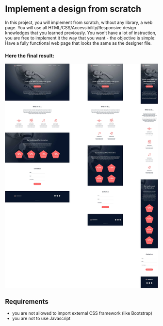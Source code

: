 # Implement a design from scratch
In this project, you will implement from scratch, without any library, a web page. You will use all HTML/CSS/Accessibility/Responsive design knowledges that you learned previously.
You won’t have a lot of instruction, you are free to implement it the way that you want - the objective is simple: Have a fully functional web page that looks the same as the designer file.
<h3> Here the final result: </h3>
<img src="images/img 1.jpg" alt="Headphones" title="Headphones"> 

<h2> Requirements </h2>
<ul> 
    <li> you are not allowed to import external CSS framework (like Bootstrap) </li>
    <li> you are not to use Javascript </il>
</ul>


